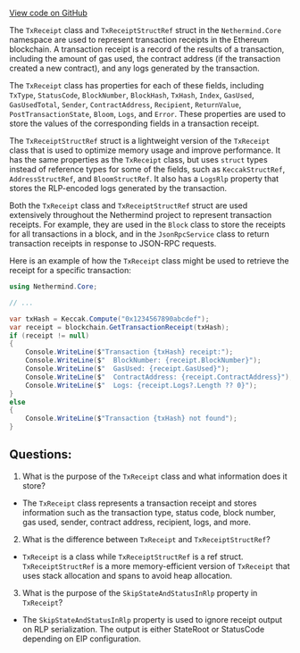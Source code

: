 [View code on GitHub](https://github.com/nethermindeth/nethermind/Nethermind.Core/TransactionReceipt.cs)

The `TxReceipt` class and `TxReceiptStructRef` struct in the `Nethermind.Core` namespace are used to represent transaction receipts in the Ethereum blockchain. A transaction receipt is a record of the results of a transaction, including the amount of gas used, the contract address (if the transaction created a new contract), and any logs generated by the transaction.

The `TxReceipt` class has properties for each of these fields, including `TxType`, `StatusCode`, `BlockNumber`, `BlockHash`, `TxHash`, `Index`, `GasUsed`, `GasUsedTotal`, `Sender`, `ContractAddress`, `Recipient`, `ReturnValue`, `PostTransactionState`, `Bloom`, `Logs`, and `Error`. These properties are used to store the values of the corresponding fields in a transaction receipt.

The `TxReceiptStructRef` struct is a lightweight version of the `TxReceipt` class that is used to optimize memory usage and improve performance. It has the same properties as the `TxReceipt` class, but uses `struct` types instead of reference types for some of the fields, such as `KeccakStructRef`, `AddressStructRef`, and `BloomStructRef`. It also has a `LogsRlp` property that stores the RLP-encoded logs generated by the transaction.

Both the `TxReceipt` class and `TxReceiptStructRef` struct are used extensively throughout the Nethermind project to represent transaction receipts. For example, they are used in the `Block` class to store the receipts for all transactions in a block, and in the `JsonRpcService` class to return transaction receipts in response to JSON-RPC requests.

Here is an example of how the `TxReceipt` class might be used to retrieve the receipt for a specific transaction:

```csharp
using Nethermind.Core;

// ...

var txHash = Keccak.Compute("0x1234567890abcdef");
var receipt = blockchain.GetTransactionReceipt(txHash);
if (receipt != null)
{
    Console.WriteLine($"Transaction {txHash} receipt:");
    Console.WriteLine($"  BlockNumber: {receipt.BlockNumber}");
    Console.WriteLine($"  GasUsed: {receipt.GasUsed}");
    Console.WriteLine($"  ContractAddress: {receipt.ContractAddress}");
    Console.WriteLine($"  Logs: {receipt.Logs?.Length ?? 0}");
}
else
{
    Console.WriteLine($"Transaction {txHash} not found");
}
```
## Questions: 
 1. What is the purpose of the `TxReceipt` class and what information does it store?
- The `TxReceipt` class represents a transaction receipt and stores information such as the transaction type, status code, block number, gas used, sender, contract address, recipient, logs, and more.

2. What is the difference between `TxReceipt` and `TxReceiptStructRef`?
- `TxReceipt` is a class while `TxReceiptStructRef` is a ref struct. `TxReceiptStructRef` is a more memory-efficient version of `TxReceipt` that uses stack allocation and spans to avoid heap allocation. 

3. What is the purpose of the `SkipStateAndStatusInRlp` property in `TxReceipt`?
- The `SkipStateAndStatusInRlp` property is used to ignore receipt output on RLP serialization. The output is either StateRoot or StatusCode depending on EIP configuration.